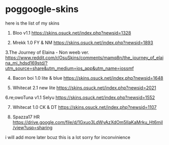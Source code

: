 # poggoogle-skins
here is the list of my skins

1. Bloo v1.1
https://skins.osuck.net/index.php?newsid=1328

2. Mrekk 1.0 FY & NM
https://skins.osuck.net/index.php?newsid=1893

3.The Journey of Elaina - Non weeb ver.
https://www.reddit.com/r/OsuSkins/comments/mamq8n/the_journey_of_elaina_mj_hdsd169std/?utm_source=share&utm_medium=ios_app&utm_name=iossmf

4. Bacon boi 1.0 lite & blue
https://skins.osuck.net/index.php?newsid=1648

5. Whitecat 2.1 new lite
https://skins.osuck.net/index.php?newsid=2021

6.re;owoTuna v1.1 Selyu
https://skins.osuck.net/index.php?newsid=1552

7. Whitecat 1.0 CK & DT
https://skins.osuck.net/index.php?newsid=1107

8. Spazza17 HR
https://drive.google.com/file/d/1Gxuo3LdWyAzXdOm5IIaKaMrku_Ht6mjI/view?usp=sharing

i will add more later bcuz this is a lot
sorry for inconvinience
